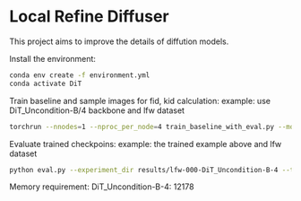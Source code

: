 # Local Refine Diffuser

This project aims to improve the details of diffution models.

Install the environment:
```bash
conda env create -f environment.yml
conda activate DiT
```

Train baseline and sample images for fid, kid calculation:
example: use DiT_Uncondition-B/4 backbone and lfw dataset
```bash
torchrun --nnodes=1 --nproc_per_node=4 train_baseline_with_eval.py --model DiT_Uncondition-B/4 --data_path dataset/images/lfw --epochs 2000 --ckpt_every 50 --fid_samples 5000
```

Evaluate trained checkpoins:
example: the trained example above and lfw dataset
```bash
python eval.py --experiment_dir results/lfw-000-DiT_Uncondition-B-4 --train_set_dir dataset/images/lfw
```

Memory requirement:
DiT_Uncondition-B-4: 12178